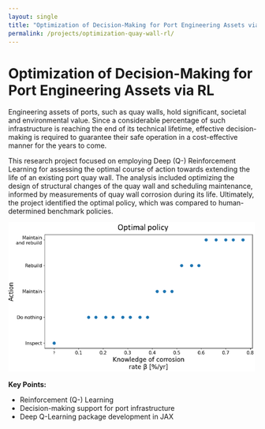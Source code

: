 ```yaml
---
layout: single
title: "Optimization of Decision-Making for Port Engineering Assets via RL"
permalink: /projects/optimization-quay-wall-rl/
---
```


# Optimization of Decision-Making for Port Engineering Assets via RL

Engineering assets of ports, such as quay walls, hold significant, societal and environmental value. Since a considerable percentage of such infrastructure is reaching the end of its technical lifetime, effective decision-making is required to guarantee their safe operation in a cost-effective manner for the years to come.

This research project focused on employing Deep (Q-) Reinforcement Learning for assessing the optimal course of action towards extending the life of an existing port quay wall. The analysis included optimizing the design of structural changes of the quay wall and scheduling maintenance, informed by measurements of quay wall corrosion during its life. 
Ultimately, the project identified the optimal policy, which was compared to human-determined benchmark policies.

<img src="/assets/quay_rl.png" alt="quay_rl" width="500"/>

**Key Points:**
- Reinforcement (Q-) Learning
- Decision-making support for port infrastructure
- Deep Q-Learning package development in JAX

